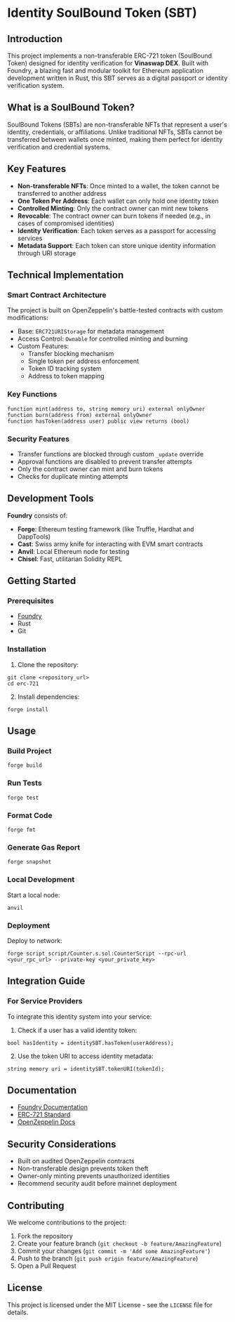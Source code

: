 # Identity SoulBound Token (SBT)

## Introduction

This project implements a non-transferable ERC-721 token (SoulBound Token) designed for identity verification for **Vinaswap DEX**. Built with Foundry, a blazing fast and modular toolkit for Ethereum application development written in Rust, this SBT serves as a digital passport or identity verification system.

## What is a SoulBound Token?

SoulBound Tokens (SBTs) are non-transferable NFTs that represent a user's identity, credentials, or affiliations. Unlike traditional NFTs, SBTs cannot be transferred between wallets once minted, making them perfect for identity verification and credential systems.

## Key Features

- **Non-transferable NFTs**: Once minted to a wallet, the token cannot be transferred to another address
- **One Token Per Address**: Each wallet can only hold one identity token
- **Controlled Minting**: Only the contract owner can mint new tokens
- **Revocable**: The contract owner can burn tokens if needed (e.g., in cases of compromised identities)
- **Identity Verification**: Each token serves as a passport for accessing services
- **Metadata Support**: Each token can store unique identity information through URI storage

## Technical Implementation

### Smart Contract Architecture

The project is built on OpenZeppelin's battle-tested contracts with custom modifications:

- Base: `ERC721URIStorage` for metadata management
- Access Control: `Ownable` for controlled minting and burning
- Custom Features:
  - Transfer blocking mechanism
  - Single token per address enforcement
  - Token ID tracking system
  - Address to token mapping

### Key Functions

```solidity
function mint(address to, string memory uri) external onlyOwner
function burn(address from) external onlyOwner
function hasToken(address user) public view returns (bool)
```

### Security Features

- Transfer functions are blocked through custom `_update` override
- Approval functions are disabled to prevent transfer attempts
- Only the contract owner can mint and burn tokens
- Checks for duplicate minting attempts

## Development Tools

**Foundry** consists of:

-   **Forge**: Ethereum testing framework (like Truffle, Hardhat and DappTools)
-   **Cast**: Swiss army knife for interacting with EVM smart contracts
-   **Anvil**: Local Ethereum node for testing
-   **Chisel**: Fast, utilitarian Solidity REPL

## Getting Started

### Prerequisites

- [Foundry](https://book.getfoundry.sh/getting-started/installation)
- Rust
- Git

### Installation

1. Clone the repository:
```shell
git clone <repository_url>
cd erc-721
```

2. Install dependencies:
```shell
forge install
```

## Usage

### Build Project

```shell
forge build
```

### Run Tests

```shell
forge test
```

### Format Code

```shell
forge fmt
```

### Generate Gas Report

```shell
forge snapshot
```

### Local Development

Start a local node:
```shell
anvil
```

### Deployment

Deploy to network:
```shell
forge script script/Counter.s.sol:CounterScript --rpc-url <your_rpc_url> --private-key <your_private_key>
```

## Integration Guide

### For Service Providers

To integrate this identity system into your service:

1. Check if a user has a valid identity token:
```solidity
bool hasIdentity = identitySBT.hasToken(userAddress);
```

2. Use the token URI to access identity metadata:
```solidity
string memory uri = identitySBT.tokenURI(tokenId);
```

## Documentation

- [Foundry Documentation](https://book.getfoundry.sh/)
- [ERC-721 Standard](https://eips.ethereum.org/EIPS/eip-721)
- [OpenZeppelin Docs](https://docs.openzeppelin.com/)

## Security Considerations

- Built on audited OpenZeppelin contracts
- Non-transferable design prevents token theft
- Owner-only minting prevents unauthorized identities
- Recommend security audit before mainnet deployment

## Contributing

We welcome contributions to the project:

1. Fork the repository
2. Create your feature branch (`git checkout -b feature/AmazingFeature`)
3. Commit your changes (`git commit -m 'Add some AmazingFeature'`)
4. Push to the branch (`git push origin feature/AmazingFeature`)
5. Open a Pull Request

## License

This project is licensed under the MIT License - see the `LICENSE` file for details.